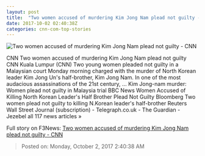 ```yaml
---
layout: post
title:  "Two women accused of murdering Kim Jong Nam plead not guilty - CNN"
date: 2017-10-02 02:40:38Z
categories: cnn-com-top-stories
---
```


![Two women accused of murdering Kim Jong Nam plead not guilty - CNN](http://i2.cdn.cnn.com/cnnnext/dam/assets/170727100623-kim-jong-nam-suspects-split-super-tease.jpg)

CNN Two women accused of murdering Kim Jong Nam plead not guilty CNN Kuala Lumpur (CNN) Two young women pleaded not guilty in a Malaysian court Monday morning charged with the murder of North Korean leader Kim Jong Un's half-brother, Kim Jong Nam. In one of the most audacious assassinations of the 21st century, ... Kim Jong-nam murder: Women plead not guilty in Malaysia trial BBC News Women Accused of Killing North Korean Leader's Half Brother Plead Not Guilty Bloomberg Two women plead not guilty to killing N.Korean leader's half-brother Reuters Wall Street Journal (subscription) - Telegraph.co.uk - The Guardian - Jezebel all 117 news articles »


Full story on F3News: [Two women accused of murdering Kim Jong Nam plead not guilty - CNN](http://www.f3nws.com/n/BZnTc)

> Posted on: Monday, October 2, 2017 2:40:38 AM
